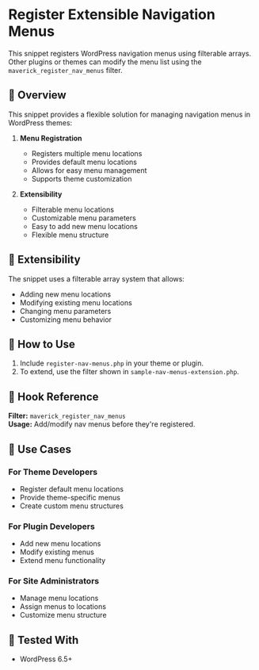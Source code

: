 # Register Extensible Navigation Menus

This snippet registers WordPress navigation menus using filterable arrays. Other plugins or themes can modify the menu list using the `maverick_register_nav_menus` filter.

## 📌 Overview

This snippet provides a flexible solution for managing navigation menus in WordPress themes:

1. **Menu Registration**

   - Registers multiple menu locations
   - Provides default menu locations
   - Allows for easy menu management
   - Supports theme customization

2. **Extensibility**
   - Filterable menu locations
   - Customizable menu parameters
   - Easy to add new menu locations
   - Flexible menu structure

## 🔄 Extensibility

The snippet uses a filterable array system that allows:

- Adding new menu locations
- Modifying existing menu locations
- Changing menu parameters
- Customizing menu behavior

## 📌 How to Use

1. Include `register-nav-menus.php` in your theme or plugin.
2. To extend, use the filter shown in `sample-nav-menus-extension.php`.

## 🔄 Hook Reference

**Filter:** `maverick_register_nav_menus`  
**Usage:** Add/modify nav menus before they're registered.

## 🎯 Use Cases

### For Theme Developers

- Register default menu locations
- Provide theme-specific menus
- Create custom menu structures

### For Plugin Developers

- Add new menu locations
- Modify existing menus
- Extend menu functionality

### For Site Administrators

- Manage menu locations
- Assign menus to locations
- Customize menu structure

## 🧪 Tested With

- WordPress 6.5+
